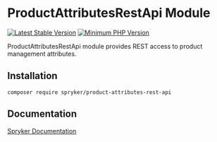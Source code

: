 # ProductAttributesRestApi Module
[![Latest Stable Version](https://poser.pugx.org/spryker/product-attributes-rest-api/v/stable.svg)](https://packagist.org/packages/spryker/product-attributes-rest-api)
[![Minimum PHP Version](https://img.shields.io/badge/php-%3E%3D%207.4-8892BF.svg)](https://php.net/)

ProductAttributesRestApi module provides REST access to product management attributes.

## Installation

```
composer require spryker/product-attributes-rest-api
```

## Documentation

[Spryker Documentation](https://documentation.spryker.com/module_guide/overview.htm)
